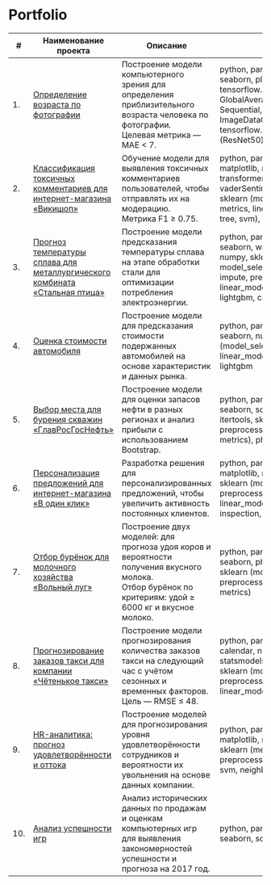 # Portfolio


| #    | Наименование проекта                                      | Описание                                                                                                     | Стек                                                                                                             |
| ---- | -------------------------------------------------------- | ------------------------------------------------------------------------------------------------------------ | ---------------------------------------------------------------------------------------------------------------- |
| 1.   | [Определение возраста по фотографии](https://github.com/annanas-dev/practicum-projects/tree/main/age-predictor)                  | Построение модели компьютерного зрения для определения приблизительного возраста человека по фотографии. <br/>Целевая метрика — MAE < 7. | python, pandas, matplotlib, seaborn, plotly.express, sklearn, tensorflow.keras (Dense, Conv2D, GlobalAveragePooling2D, Sequential, Adam, ImageDataGenerator), tensorflow.keras.applications.resnet (ResNet50) |
| 2.   | [Классификация токсичных комментариев для интернет-магазина «Викишоп»](https://github.com/annanas-dev/practicum-projects/tree/main/wikishop-toxic-moderation) | Обучение модели для выявления токсичных комментариев пользователей, чтобы отправлять их на модерацию. <br/>Метрика F1 ≥ 0.75. | python, pandas, numpy, seaborn, matplotlib, nltk, re, torch, transformers, requests, vaderSentiment, wordcloud, tqdm, sklearn (model_selection, pipeline, metrics, linear_model, neighbors, tree, svm), lightgbm |
| 3.   | [Прогноз температуры сплава для металлургического комбината «Стальная птица»](https://github.com/annanas-dev/practicum-projects/tree/main/steel-temp-predictor) | Построение модели предсказания температуры сплава на этапе обработки стали для оптимизации потребления электроэнергии. | python, pandas, matplotlib, seaborn, warnings, scipy.stats, numpy, sklearn (metrics, model_selection, pipeline, compose, impute, preprocessing, linear_model, tree, svm, dummy), lightgbm, catboost, phik |
| 4.   | [Оценка стоимости автомобиля](https://github.com/annanas-dev/practicum-projects/tree/main/car-price-predictor)                          | Построение модели для предсказания стоимости подержанных автомобилей на основе характеристик и данных рынка. | python, pandas, matplotlib, seaborn, numpy, sklearn (model_selection, preprocessing, linear_model, ensemble, metrics), lightgbm |
| 5.   | [Выбор места для бурения скважин «ГлавРосГосНефть»](https://github.com/annanas-dev/practicum-projects/tree/main/oil-location-model)   | Построение модели для оценки запасов нефти в разных регионах и анализ прибыли с использованием Bootstrap. | python, pandas, matplotlib, seaborn, scipy.stats, numpy, phik, itertools, sklearn (model_selection, preprocessing, linear_model, metrics), phik.report |
| 6.   | [Персонализация предложений для интернет-магазина «В один клик»](https://github.com/annanas-dev/practicum-projects/tree/main/personal-offers) | Разработка решения для персонализированных предложений, чтобы увеличить активность постоянных клиентов. | python, pandas, seaborn, matplotlib, numpy, shap, scipy.stats, sklearn (model_selection, impute, preprocessing, pipeline, compose, linear_model, neighbors, tree, svm, inspection, feature_selection), phik |
| 7.   | [Отбор бурёнок для молочного хозяйства «Вольный луг»](https://github.com/annanas-dev/practicum-projects/tree/main/milk-predictor) | Построение двух моделей: для прогноза удоя коров и вероятности получения вкусного молока. <br/>Отбор бурёнок по критериям: удой ≥ 6000 кг и вкусное молоко. | python, pandas, matplotlib, seaborn, phik, numpy, scipy.stats, sklearn (model_selection, preprocessing, linear_model, metrics) |
| 8.   | [Прогнозирование заказов такси для компании «Чётенькое такси»](https://github.com/annanas-dev/practicum-projects/tree/main/taxi-order-forecast) | Построение модели прогнозирования количества заказов такси на следующий час с учётом сезонных и временных факторов. <br/>Цель — RMSE ≤ 48. | python, pandas, matplotlib, calendar, numpy, statsmodels.tsa.seasonal, math, sklearn (model_selection, impute, preprocessing, pipeline, compose, linear_model, svm), lightgbm |
| 9.   | [HR-аналитика: прогноз удовлетворённости и оттока](#)    | Построение моделей для прогнозирования уровня удовлетворённости сотрудников и вероятности их увольнения на основе данных компании. | python, pandas, seaborn, matplotlib, numpy, scipy.stats, sklearn (metrics, model_selection, preprocessing, linear_model, tree, svm, neighbors, dummy), phik, shap |
| 10.  | [Анализ успешности игр](#)                                | Анализ исторических данных по продажам и оценкам компьютерных игр для выявления закономерностей успешности и прогноза на 2017 год. | python, pandas, matplotlib, seaborn, scipy.stats                                                               |
